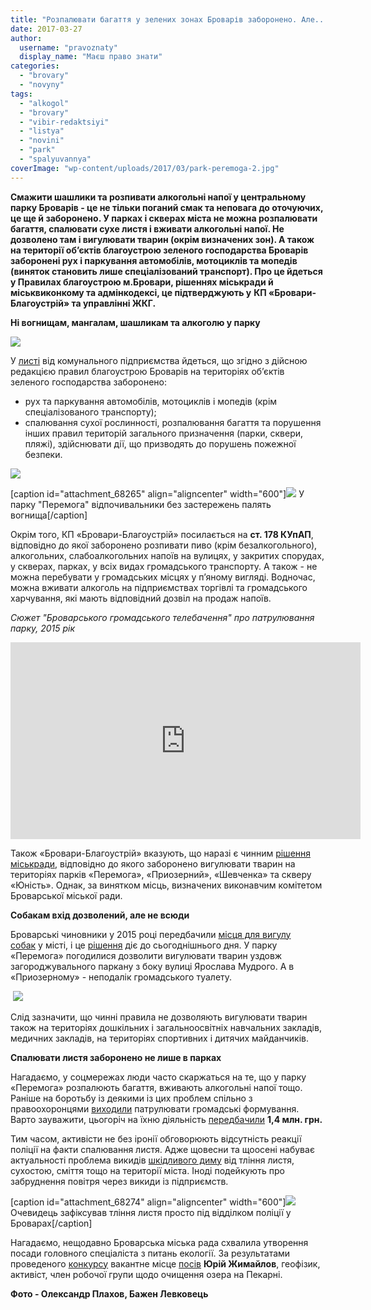 ```yaml
---
title: "Розпалювати багаття у зелених зонах Броварів заборонено. Але..."
date: 2017-03-27
author: 
  username: "pravoznaty"
  display_name: "Маєш право знати"
categories: 
  - "brovary"
  - "novyny"
tags: 
  - "alkogol"
  - "brovary"
  - "vibir-redaktsiyi"
  - "listya"
  - "novini"
  - "park"
  - "spalyuvannya"
coverImage: "wp-content/uploads/2017/03/park-peremoga-2.jpg"
---
```


**Смажити шашлики та розпивати алкогольні напої у центральному парку Броварів - це не тільки поганий смак та неповага до оточуючих, це ще й заборонено. У парках і скверах міста не можна розпалювати багаття, спалювати сухе листя і вживати алкогольні напої. Не дозволено там і вигулювати тварин (окрім визначених зон). А також на території об’єктів благоустрою зеленого господарства Броварів заборонені рух і паркування автомобілів, мотоциклів та мопедів (виняток становить лише спеціалізований транспорт). Про це йдеться у Правилах благоустрою м.Бровари, рішеннях міськради й міськвиконкому та адмінкодексі, це підтверджують у** **КП «Бровари-Благоустрій» та управлінні ЖКГ.**

**Ні вогнищам, мангалам, шашликам та алкоголю у парку**

[![](https://mpz.brovary.org/wp-content/uploads/2017/03/17309157_1425162350889995_5923002057992100434_n.jpg)](https://mpz.brovary.org/wp-content/uploads/2017/03/17309157_1425162350889995_5923002057992100434_n.jpg)

У [листі](https://www.facebook.com/groups/brovary/permalink/1583845471645413/) від комунального підприємства йдеться, що згідно з дійсною редакцією правил благоустрою Броварів на територіях об’єктів зеленого господарства заборонено:

- рух та паркування автомобілів, мотоциклів і мопедів (крім спеціалізованого транспорту);
- спалювання сухої рослинності, розпалювання багаття та порушення інших правил територій загального призначення (парки, сквери, пляжі), здійснювати дії, що призводять до порушень пожежної безпеки.

[![](https://mpz.brovary.org/wp-content/uploads/2017/03/17499524_1425162690889961_2629613325077113572_n.jpg)](https://mpz.brovary.org/wp-content/uploads/2017/03/17499524_1425162690889961_2629613325077113572_n.jpg)

\[caption id="attachment\_68265" align="aligncenter" width="600"\][![](https://mpz.brovary.org/wp-content/uploads/2017/03/park-peremoga-3.jpg)](https://mpz.brovary.org/wp-content/uploads/2017/03/park-peremoga-3.jpg) У парку "Перемога" відпочивальники без застережень палять вогнища\[/caption\]

Окрім того, КП «Бровари-Благоустрій» посилається на **ст. 178 КУпАП**, відповідно до якої заборонено розпивати пиво (крім безалкогольного), алкогольних, слабоалкогольних напоїв на вулицях, у закритих спорудах, у скверах, парках, у всіх видах громадського транспорту. А також - не можна перебувати у громадських місцях у п’яному вигляді. Водночас, можна вживати алкоголь на підприємствах торгівлі та громадського харчування, які мають відповідний дозвіл на продаж напоїв.

_Сюжет "Броварського громадського телебачення" про патрулювання парку, 2015 рік_

<iframe src="https://www.youtube.com/embed/NN8F9syxyM8" width="560" height="315" frameborder="0" allowfullscreen="allowfullscreen"></iframe>

Також «Бровари-Благоустрій» вказують, що наразі є чинним [рішення міськради](https://brovary-rada.gov.ua/documents/25342.html), відповідно до якого заборонено вигулювати тварин на територіях парків «Перемога», «Приозерний», «Шевченка» та скверу «Юність». Однак, за винятком місць, визначених виконавчим комітетом Броварської міської ради.

**Собакам вхід дозволений, але не всюди**

Броварські чиновники у 2015 році передбачили [місця для вигулу собак](https://mpz.brovary.org/49326-2/) у місті, і це [рішення](https://brovary-rada.gov.ua/documents/11202.html) діє до сьогоднішнього дня. У парку «Перемога» погодилися дозволити вигулювати тварин уздовж загороджувального паркану з боку вулиці Ярослава Мудрого. А в «Приозерному» - неподалік громадського туалету.

 [![](https://mpz.brovary.org/wp-content/uploads/2017/03/Screenshot_30.png)](https://mpz.brovary.org/wp-content/uploads/2017/03/Screenshot_30.png)

Слід зазначити, що чинні правила не дозволяють вигулювати тварин також на територіях дошкільних і загальноосвітніх навчальних закладів, медичних закладів, на територіях спортивних і дитячих майданчиків.

**Спалювати листя заборонено не лише в парках**

Нагадаємо, у соцмережах люди часто скаржаться на те, що у парку «Перемога» розпалюють багаття, вживають алкогольні напої тощо. Раніше на боротьбу із деякими із цих проблем спільно з правоохоронцями [виходили](https://mpz.brovary.org/u-parku-peremoga-vidbuvsya-antyalkogolnyj-rejd/) патрулювати громадські формування. Варто зауважити, цьогоріч на їхню діяльність [передбачили](https://mpz.brovary.org/zabudova-lisu-groshi-na-gromadski-formuvannya-videosposterezhennya-deputaty-pidtrymaly-vse-foto/) **1,4 млн. грн.**

Тим часом, активісти не без іронії обговорюють відсутність реакції поліції на факти спалювання листя. Адже щовесни та щоосені набуває актуальності проблема викидів [шкідливого диму](https://mpz.brovary.org/u-povitri-brovariv-perevyshheno-vmist-dioksydu-azotu-u-1-5-2-razy/) від тління листя, сухостою, сміття тощо на території міста. Іноді подейкують про забруднення повітря через викиди із підприємств.

\[caption id="attachment\_68274" align="aligncenter" width="600"\][![](https://mpz.brovary.org/wp-content/uploads/2017/03/politsiya-viddilok-palaye-goryt-lystya-smittya.jpg)](https://mpz.brovary.org/wp-content/uploads/2017/03/politsiya-viddilok-palaye-goryt-lystya-smittya.jpg) Очевидець зафіксував тління листя просто під відділком поліції у Броварах\[/caption\]

Нагадаємо, нещодавно Броварська міська рада схвалила утворення посади головного спеціаліста з питань екології. За результатами проведеного [конкурсу](https://mpz.brovary.org/staly-vidomi-imena-kandydativ-na-posadu-golovnogo-ekologa-brovariv/) вакантне місце [посів](https://mpz.brovary.org/konkurs-na-posadu-golovnogo-ekologa-brovariv-vygrav-yurij-zhymajlov/) **Юрій Жимайлов**, геофізик, активіст, член робочої групи щодо очищення озера на Пекарні.

**Фото - Олександр Плахов, Бажен Левковець**
